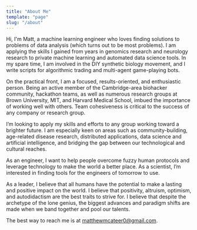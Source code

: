 ```yaml
---
title: "About Me"
template: "page"
slug: "/about"
---
```


Hi, I'm Matt, a machine learning engineer who loves finding solutions to problems of data analysis (which turns out to be most problems). I am applying the skills I gained from years in genomics research and neurology research to private machine learning and automated data science tools. In my spare time, I am involved in the DIY synthetic biology movement, and I write scripts for algorithmic trading and multi-agent game-playing bots.

On the practical front, I am a focused, results-oriented, and enthusiastic person. Being an active member of the Cambridge-area biohacker community, hackathon teams, as well as numerous research groups at Brown University, MIT, and Harvard Medical School, imbued the importance of working well with others. Team cohesiveness is critical to the success of any company or research group. 

I’m looking to apply my skills and efforts to any group working toward a brighter future. I am especially keen on areas such as community-building, age-related disease research, distributed applications, data science and artificial intelligence, and bridging the gap between our technological and cultural reaches.

As an engineer, I want to help people overcome fuzzy human protocols and leverage technology to make the world a better place. As a scientist, I’m interested in finding tools for the engineers of tomorrow to use.

As a leader, I believe that all humans have the potential to make a lasting and positive impact on the world. I believe that positivity, altruism, optimism, and autodidactism are the best traits to strive for. I believe that despite the archetype of the lone genius, the biggest advances and paradigm shifts are made when we band together and pool our talents.

The best way to reach me is at [matthewmcateer0@gmail.com](mailto:matthewmcateer0@gmail.com).

